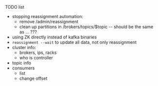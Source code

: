 TODO list

* stopping reassignment automation:
    - remove /admin/reassignment
    - clean up partitions in /brokers/topics/$topic -- should be the same as ... ???
* using ZK directly instead of kafka binaries
* `reassignment --wait` to update all data, not only reassignment
* cluster info:
    * brokers, ips, racks
    * who is controller
* topic info 
* consumers
    - list
    - change offset